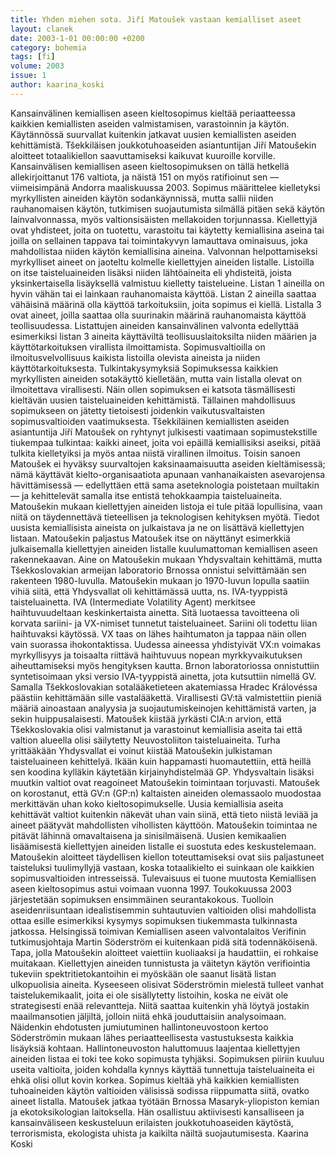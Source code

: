 ```yaml
---
title: Yhden miehen sota. Jiří Matoušek vastaan kemialliset aseet
layout: clanek
date: 2003-1-01 00:00:00 +0200
category: bohemia
tags: [fi]
volume: 2003
issue: 1
author: kaarina_koski
---
```

  
Kansainvälinen kemiallisen aseen kieltosopimus kieltää periaatteessa kaikkien kemiallisten aseiden valmistamisen, varastoinnin ja käytön. Käytännössä suurvallat kuitenkin jatkavat uusien kemiallisten aseiden kehittämistä. Tšekkiläisen joukkotuhoaseiden asiantuntijan Jiří Matoušekin aloitteet totaalikiellon saavuttamiseksi kaikuvat kuuroille korville.
Kansainvälisen kemiallisen aseen kieltosopimuksen on tällä hetkellä allekirjoittanut 176 valtiota, ja näistä 151 on myös ratifioinut sen — viimeisimpänä Andorra maaliskuussa 2003. Sopimus määrittelee kielletyksi myrkyllisten aineiden käytön sodankäynnissä, mutta sallii niiden rauhanomaisen käytön, tutkimisen suojautumista silmällä pitäen sekä käytön lainvalvonnassa, myös valtionsisäisten mellakoiden torjunnassa. 
Kiellettyjä ovat yhdisteet, joita on tuotettu, varastoitu tai käytetty kemiallisina aseina tai joilla on sellainen tappava tai toimintakyvyn lamauttava ominaisuus, joka mahdollistaa niiden käytön kemiallisina aineina. Valvonnan helpottamiseksi myrkylliset aineet on jaoteltu kolmelle kiellettyjen aineiden listalle. Listoilla on itse taisteluaineiden lisäksi niiden lähtöaineita eli yhdisteitä, joista yksinkertaisella lisäyksellä valmistuu kielletty taistelueine. 
Listan 1 aineilla on hyvin vähän tai ei lainkaan rauhanomaista käyttöä. Listan 2 aineilla saattaa vähäisinä määrinä olla käyttöä tarkoituksiin, joita sopimus ei kiellä. Listalla 3 ovat aineet, joilla saattaa olla suurinakin määrinä rauhanomaista käyttöä teollisuudessa. 
Listattujen aineiden kansainvälinen valvonta edellyttää esimerkiksi listan 3 aineita käyttäviltä teollisuuslaitoksilta niiden määrien ja käyttötarkoituksen virallista ilmoittamista. Sopimusvaltioilla on ilmoitusvelvollisuus kaikista listoilla olevista aineista ja niiden käyttötarkoituksesta. Tulkintakysymyksiä
Sopimuksessa kaikkien myrkyllisten aineiden sotakäyttö kielletään, mutta vain listalla olevat on ilmoitettava virallisesti. Näin ollen sopimuksen ei katsota täsmällisesti kieltävän uusien taisteluaineiden kehittämistä. Tällainen mahdollisuus sopimukseen on jätetty tietoisesti joidenkin vaikutusvaltaisten sopimusvaltioiden vaatimuksesta. 
Tšekkiläinen kemiallisten aseiden asiantuntija Jiří Matoušek on ryhtynyt julkisesti vaatimaan sopimustekstille tiukempaa tulkintaa: kaikki aineet, joita voi epäillä kemiallisiksi aseiksi, pitää tulkita kielletyiksi ja myös antaa niistä virallinen ilmoitus. 
Toisin sanoen Matoušek ei hyväksy suurvaltojen kaksinaamaisuutta aseiden kieltämisessä; nämä käyttävät kielto-organisaatiota apunaan vanhanaikaisten asevarojensa hävittämisessä — edellyttäen että sama aseteknologia poistetaan muiltakin — ja kehittelevät samalla itse entistä tehokkaampia taisteluaineita. Matoušekin mukaan kiellettyjen aineiden listoja ei tule pitää lopullisina, vaan niitä on täydennettävä tieteellisen ja teknologisen kehityksen myötä. Tiedot uusista kemiallisista aineista on julkaistava ja ne on lisättävä kiellettyjen listaan. Matoušekin paljastus
Matoušek itse on näyttänyt esimerkkiä julkaisemalla kiellettyjen aineiden listalle kuulumattoman kemiallisen aseen rakennekaavan. Aine on Matoušekin mukaan Yhdysvaltain kehittämä, mutta Tšekkoslovakian armeijan laboratorio Brnossa onnistui selvittämään sen rakenteen 1980-luvulla. 
Matoušekin mukaan jo 1970-luvun lopulla saatiin vihiä siitä, että Yhdysvallat oli kehittämässä uutta, ns. IVA-tyyppistä taisteluainetta. IVA (Intermediate Volatility Agent) merkitsee haihtuvuudeltaan keskinkertaista ainetta. Sitä luotaessa tavoitteena oli korvata sariini- ja VX-nimiset tunnetut taisteluaineet. Sariini oli todettu liian haihtuvaksi käytössä. VX taas on lähes haihtumaton ja tappaa näin ollen vain suorassa ihokontaktissa. Uudessa aineessa yhdistyivät VX:n voimakas myrkyllisyys ja toisaalta riittävä haihtuvuus nopean myrkkyvaikutuksen aiheuttamiseksi myös hengityksen kautta. 
Brnon laboratoriossa onnistuttiin syntetisoimaan yksi versio IVA-tyyppistä ainetta, jota kutsuttiin nimellä GV. Samalla Tšekkoslovakian sotalääketieteen akatemiassa Hradec Královéssa päästiin kehittämään sille vastalääkettä. Virallisesti GV:tä valmistettiin pieniä määriä ainoastaan analyysia ja suojautumiskeinojen kehittämistä varten, ja sekin huippusalaisesti. Matoušek kiistää jyrkästi CIA:n arvion, että Tšekkoslovakia olisi valmistanut ja varastoinut kemiallisia aseita tai että valtion alueella olisi säilytetty Neuvostoliiton taisteluaineita. Turha yrittääkään
Yhdysvallat ei voinut kiistää Matoušekin julkistaman taisteluaineen kehittelyä. Ikään kuin happamasti huomautettiin, että heillä sen koodina kylläkin käytetään kirjainyhdistelmää GP. Yhdysvaltain lisäksi muutkin valtiot ovat reagoineet Matoušekin toimintaan torjuvasti. Matoušek on korostanut, että GV:n (GP:n) kaltaisten aineiden olemassaolo muodostaa merkittävän uhan koko kieltosopimukselle. Uusia kemiallisia aseita kehittävät valtiot kuitenkin näkevät uhan vain siinä, että tieto niistä leviää ja aineet päätyvät mahdollisten vihollisten käyttöön. Matoušekin toimintaa ne pitävät lähinnä omavaltaisena ja sinisilmäisenä. Uusien kemikaalien lisäämisestä kiellettyjen aineiden listalle ei suostuta edes keskustelemaan. 
Matoušekin aloitteet täydellisen kiellon toteuttamiseksi ovat siis paljastuneet taisteluksi tuulimyllyjä vastaan, koska totaalikielto ei suinkaan ole kaikkien sopimusvaltioiden intresseissä. Tulevaisuus ei tuone muutosta
Kemiallisen aseen kieltosopimus astui voimaan vuonna 1997. Toukokuussa 2003 järjestetään sopimuksen ensimmäinen seurantakokous. Tuolloin aseidenriisuntaan idealistisemmin suhtautuvien valtioiden olisi mahdollista ottaa esille esimerkiksi kysymys sopimuksen tiukemmasta tulkinnasta jatkossa. Helsingissä toimivan Kemiallisen aseen valvontalaitos Verifinin tutkimusjohtaja Martin Söderström ei kuitenkaan pidä sitä todennäköisenä. Tapa, jolla Matoušekin aloitteet vaiettiin kuoliaaksi ja haudattiin, ei rohkaise muitakaan. 
Kiellettyjen aineiden tunnistusta ja väitetyn käytön verifiointia tukeviin spektritietokantoihin ei myöskään ole saanut lisätä listan ulkopuolisia aineita. Kyseeseen olisivat Söderströmin mielestä tulleet vanhat taistelukemikaalit, joita ei ole sisällytetty listoihin, koska ne eivät ole strategisesti enää relevantteja. Niitä saattaa kuitenkin yhä löytyä jostakin maailmansotien jäljiltä, jolloin niitä ehkä jouduttaisiin analysoimaan. Näidenkin ehdotusten jumiutuminen hallintoneuvostoon kertoo Söderströmin mukaan lähes periaatteellisesta vastustuksesta kaikkia lisäyksiä kohtaan. 
Hallintoneuvoston haluttomuus laajentaa kiellettyjen aineiden listaa ei toki tee koko sopimusta tyhjäksi. Sopimuksen piiriin kuuluu useita valtioita, joiden kohdalla kynnys käyttää tunnettuja taisteluaineita ei ehkä olisi ollut kovin korkea. Sopimus kieltää yhä kaikkien kemiallisten tuhoaineiden käytön valtioiden välisissä sodissa riippumatta siitä, ovatko aineet listalla. 
Matoušek jatkaa työtään Brnossa Masaryk-yliopiston kemian ja ekotoksikologian laitoksella. Hän osallistuu aktiivisesti kansalliseen ja kansainväliseen keskusteluun erilaisten joukkotuhoaseiden käytöstä, terrorismista, ekologista uhista ja kaikilta näiltä suojautumisesta. 
Kaarina Koski 
